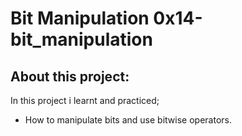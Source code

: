 # Bit Manipulation 0x14-bit_manipulation
## About this project:
In this project i learnt and practiced;
- How to manipulate bits and use bitwise operators.

